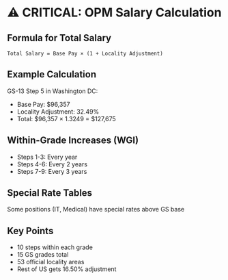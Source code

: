 # ⚠️ CRITICAL: OPM Salary Calculation

## Formula for Total Salary
```
Total Salary = Base Pay × (1 + Locality Adjustment)
```

## Example Calculation
GS-13 Step 5 in Washington DC:
- Base Pay: $96,357
- Locality Adjustment: 32.49%
- Total: $96,357 × 1.3249 = $127,675

## Within-Grade Increases (WGI)
- Steps 1-3: Every year
- Steps 4-6: Every 2 years
- Steps 7-9: Every 3 years

## Special Rate Tables
Some positions (IT, Medical) have special rates above GS base

## Key Points
- 10 steps within each grade
- 15 GS grades total
- 53 official locality areas
- Rest of US gets 16.50% adjustment
